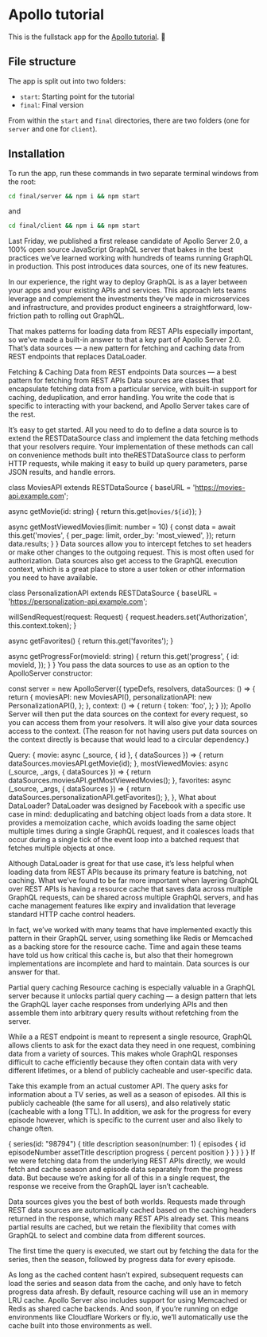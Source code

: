 # Apollo tutorial

This is the fullstack app for the [Apollo tutorial](http://apollographql.com/docs/tutorial/introduction.html). 🚀

## File structure

The app is split out into two folders:
- `start`: Starting point for the tutorial
- `final`: Final version

From within the `start` and `final` directories, there are two folders (one for `server` and one for `client`).

## Installation

To run the app, run these commands in two separate terminal windows from the root:

```bash
cd final/server && npm i && npm start
```

and

```bash
cd final/client && npm i && npm start
```

Last Friday, we published a first release candidate of Apollo Server 2.0, a 100% open source JavaScript GraphQL server that bakes in the best practices we’ve learned working with hundreds of teams running GraphQL in production. This post introduces data sources, one of its new features.

In our experience, the right way to deploy GraphQL is as a layer between your apps and your existing APIs and services. This approach lets teams leverage and complement the investments they’ve made in microservices and infrastructure, and provides product engineers a straightforward, low-friction path to rolling out GraphQL.

That makes patterns for loading data from REST APIs especially important, so we’ve made a built-in answer to that a key part of Apollo Server 2.0. That’s data sources — a new pattern for fetching and caching data from REST endpoints that replaces DataLoader.


Fetching & Caching Data from REST endpoints
Data sources — a best pattern for fetching from REST APIs
Data sources are classes that encapsulate fetching data from a particular service, with built-in support for caching, deduplication, and error handling. You write the code that is specific to interacting with your backend, and Apollo Server takes care of the rest.

It’s easy to get started. All you need to do to define a data source is to extend the RESTDataSource class and implement the data fetching methods that your resolvers require. Your implementation of these methods can call on convenience methods built into theRESTDataSource class to perform HTTP requests, while making it easy to build up query parameters, parse JSON results, and handle errors.

class MoviesAPI extends RESTDataSource {
  baseURL = 'https://movies-api.example.com';

  async getMovie(id: string) {
    return this.get(`movies/${id}`);
  }

  async getMostViewedMovies(limit: number = 10) {
    const data = await this.get('movies', {
      per_page: limit,
      order_by: 'most_viewed',
    });
    return data.results;
  }
}
Data sources allow you to intercept fetches to set headers or make other changes to the outgoing request. This is most often used for authorization. Data sources also get access to the GraphQL execution context, which is a great place to store a user token or other information you need to have available.

class PersonalizationAPI extends RESTDataSource {
  baseURL = 'https://personalization-api.example.com';

  willSendRequest(request: Request) {
    request.headers.set('Authorization', this.context.token);
  }

  async getFavorites() {
    return this.get('favorites');
  }

  async getProgressFor(movieId: string) {
    return this.get('progress', {
      id: movieId,
    });
  }
}
You pass the data sources to use as an option to the ApolloServer constructor:

const server = new ApolloServer({
  typeDefs,
  resolvers,
  dataSources: () => {
    return {
      moviesAPI: new MoviesAPI(),
      personalizationAPI: new PersonalizationAPI(),
    };
  },
  context: () => {
    return {
      token:
        'foo',
    };
  }
});
Apollo Server will then put the data sources on the context for every request, so you can access them from your resolvers. It will also give your data sources access to the context. (The reason for not having users put data sources on the context directly is because that would lead to a circular dependency.)

  Query: {
    movie: async (_source, { id }, { dataSources }) => {
      return dataSources.moviesAPI.getMovie(id);
    },
    mostViewedMovies: async (_source, _args, { dataSources }) => {
      return dataSources.moviesAPI.getMostViewedMovies();
    },
    favorites: async (_source, _args, { dataSources }) => {
      return dataSources.personalizationAPI.getFavorites();
    },
  },
What about DataLoader?
DataLoader was designed by Facebook with a specific use case in mind: deduplicating and batching object loads from a data store. It provides a memoization cache, which avoids loading the same object multiple times during a single GraphQL request, and it coalesces loads that occur during a single tick of the event loop into a batched request that fetches multiple objects at once.

Although DataLoader is great for that use case, it’s less helpful when loading data from REST APIs because its primary feature is batching, not caching. What we’ve found to be far more important when layering GraphQL over REST APIs is having a resource cache that saves data across multiple GraphQL requests, can be shared across multiple GraphQL servers, and has cache management features like expiry and invalidation that leverage standard HTTP cache control headers.

In fact, we’ve worked with many teams that have implemented exactly this pattern in their GraphQL server, using something like Redis or Memcached as a backing store for the resource cache. Time and again these teams have told us how critical this cache is, but also that their homegrown implementations are incomplete and hard to maintain. Data sources is our answer for that.

Partial query caching
Resource caching is especially valuable in a GraphQL server because it unlocks partial query caching — a design pattern that lets the GraphQL layer cache responses from underlying APIs and then assemble them into arbitrary query results without refetching from the server.

While a a REST endpoint is meant to represent a single resource, GraphQL allows clients to ask for the exact data they need in one request, combining data from a variety of sources. This makes whole GraphQL responses difficult to cache efficiently because they often contain data with very different lifetimes, or a blend of publicly cacheable and user-specific data.

Take this example from an actual customer API. The query asks for information about a TV series, as well as a season of episodes. All this is publicly cacheable (the same for all users), and also relatively static (cacheable with a long TTL). In addition, we ask for the progress for every episode however, which is specific to the current user and also likely to change often.

{
  series(id: "98794") {
    title
    description
    season(number: 1) {
      episodes {
        id
        episodeNumber
        assetTitle
        description
        progress {
          percent
          position
        }
      }
    }
  }
}
If we were fetching data from the underlying REST APIs directly, we would fetch and cache season and episode data separately from the progress data. But because we’re asking for all of this in a single request, the response we receive from the GraphQL layer isn’t cacheable.

Data sources gives you the best of both worlds. Requests made through REST data sources are automatically cached based on the caching headers returned in the response, which many REST APIs already set. This means partial results are cached, but we retain the flexibility that comes with GraphQL to select and combine data from different sources.


The first time the query is executed, we start out by fetching the data for the series, then the season, followed by progress data for every episode.

As long as the cached content hasn’t expired, subsequent requests can load the series and season data from the cache, and only have to fetch progress data afresh.
By default, resource caching will use an in memory LRU cache. Apollo Server also includes support for using Memcached or Redis as shared cache backends. And soon, if you’re running on edge environments like Cloudflare Workers or fly.io, we’ll automatically use the cache built into those environments as well.